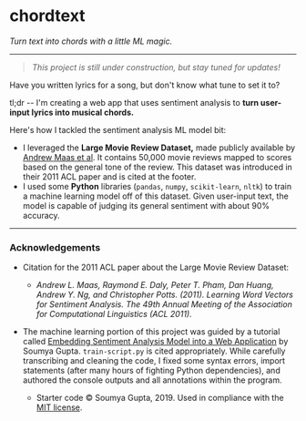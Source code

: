 # chordtext
*Turn text into chords with a little ML magic.*

---

> *This project is still under construction, but stay tuned for updates!*


Have you written lyrics for a song, but don't know what tune to set it to? 



tl;dr -- I'm creating a web app that uses sentiment analysis to **turn user-input lyrics into musical chords.**


Here's how I tackled the sentiment analysis ML model bit:
* I leveraged the **Large Movie Review Dataset,** made publicly available by [Andrew Maas et al](https://ai.stanford.edu/~amaas/data/sentiment/). It contains 50,000 movie reviews mapped to scores based on the general tone of the review. This dataset was introduced in their 2011 ACL paper and is cited at the footer.
* I used some **Python** libraries (`pandas`, `numpy`, `scikit-learn`, `nltk`) to train a machine learning model off of this dataset. Given user-input text, the model is capable of judging its general sentiment with about 90% accuracy.


---
### Acknowledgements

* Citation for the 2011 ACL paper about the Large Movie Review Dataset:
  * *Andrew L. Maas, Raymond E. Daly, Peter T. Pham, Dan Huang, Andrew Y. Ng, and Christopher Potts. (2011). Learning Word Vectors for Sentiment Analysis. The 49th Annual Meeting of the Association for Computational Linguistics (ACL 2011).*

* The machine learning portion of this project was guided by a tutorial called [Embedding Sentiment Analysis Model into a Web Application](https://medium.com/analytics-vidhya/embedding-sentiment-analysis-model-into-a-web-application-93b76ab6348c) by Soumya Gupta. `train-script.py` is cited appropriately. While carefully transcribing and cleaning the code, I fixed some syntax errors, import statements (after many hours of fighting Python dependencies), and authored the console outputs and all annotations within the program.
  * Starter code © Soumya Gupta, 2019. Used in compliance with the [MIT license](https://choosealicense.com/licenses/mit/).
